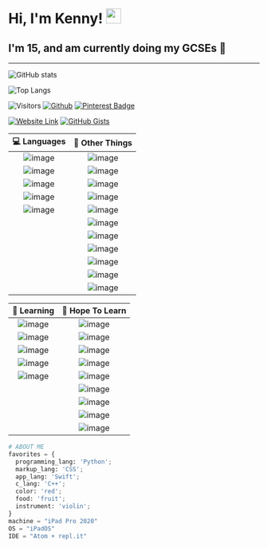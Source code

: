 # Hi, I'm Kenny! <img src="https://raw.githubusercontent.com/MartinHeinz/MartinHeinz/master/wave.gif" width="30px">
## I'm 15, and am currently doing my GCSEs :crossed_fingers:
----------

![GitHub stats](https://github-readme-stats.vercel.app/api?username=KennyOliver&show_icons=true&hide_border=true&theme=radical&bg_color=60,12b035,06abd4&title_color=333333&text_color=dddddd&icon_color=eeeeee)
<br>
<!--![Top Langs](https://github-readme-stats.vercel.app/api/top-langs/?username=KennyOliver&hide_border=true&theme=radical&layout=compact)-->
![Top Langs](https://github-readme-stats.vercel.app/api/top-langs/?username=KennyOliver&hide_border=true&theme=radical&layout=compact&langs_count=8&bg_color=60,12b035,06abd4&title_color=333333&text_color=dddddd&icon_color=eeeeee)

<!-- ![Visitors](https://visitor-badge.glitch.me/badge?page_id=KennyOliver.KennyOliver) -->
![Visitors](https://visitor-badge.laobi.icu/badge?page_id=KennyOliver.KennyOliver)
[![Github](https://img.shields.io/github/followers/KennyOliver?label=Follow&style=for-the-badge)](https://github.com/KennyOliver)
[![Pinterest Badge](https://img.shields.io/badge/@KennyTheOlive-BD081C?style=for-the-badge&logo=pinterest&logoColor=white&link=https://www.pinterest.com/KennyTheOlive)](https://www.pinterest.com/KennyTheOlive)

[![Website Link](https://img.shields.io/badge/Website-181717?style=for-the-badge&logo=safari&logoColor=white&link=https://kennyoliver.github.io)](https://kennyoliver.github.io)
[![GitHub Gists](https://img.shields.io/badge/GitHub%20Gists-181717?style=for-the-badge&logo=codeigniter&logoColor=white&link=https://kennyoliver.github.io)](https://gist.github.com/KennyOliver)

<!--[image](https://forthebadge.com/images/badges/contains-tasty-spaghetti-code.svg)
![image](https://forthebadge.com/images/badges/made-with-markdown.svg)
![image](https://forthebadge.com/images/badges/powered-by-black-magic.svg)-->

| :computer: Languages | :thinking: Other Things |
| :-------------------------: | :---------------------: |
| ![image](https://img.shields.io/badge/Python-3776AB?style=for-the-badge&logo=python&logoColor=white) | ![image](https://img.shields.io/badge/Markdown-000000?style=for-the-badge&logo=markdown&logoColor=white) |
| ![image](https://img.shields.io/badge/HTML5-E34F26?style=for-the-badge&logo=html5&logoColor=white) | ![image](https://img.shields.io/badge/micro:bit-00ED00?style=for-the-badge&logo=micro:bit&logoColor=white) |
| ![image](https://img.shields.io/badge/CSS3-1572B6?style=for-the-badge&logo=css3&logoColor=white) | ![image](https://img.shields.io/badge/Scratch-FFA500?style=for-the-badge&logo=scratch&logoColor=white) |
| ![image](https://img.shields.io/badge/Ruby-CC342D?style=for-the-badge&logo=ruby&logoColor=white) | ![image](https://img.shields.io/badge/Tynker-DD0000?style=for-the-badge&logo=data:res-1.cloudinary.com/crunchbase-production/image/upload/c_lpad,h_256,w_256,f_auto,q_auto:eco/v1464574274/whsf628fmy1db4zjnopw.png/png&logoColor=white) |
| ![image](https://img.shields.io/badge/MySQL-00000F?style=for-the-badge&logo=mysql&logoColor=white) | ![image](https://img.shields.io/badge/Microsoft%20Word-2B579A?style=for-the-badge&logo=microsoft%20word&logoColor=white) |
|  | ![image](https://img.shields.io/badge/Microsoft%20Excel-217346?style=for-the-badge&logo=microsoft%20excel&logoColor=white) |
|  | ![image](https://img.shields.io/badge/Microsoft%20PowerPoint-B7472A?style=for-the-badge&logo=microsoft%20powerpoint&logoColor=white) |
|  | ![image](https://img.shields.io/badge/Microsoft%20Access-A4374A?style=for-the-badge&logo=microsoft%20access&logoColor=white) |
|  | ![image](https://img.shields.io/badge/Visual%20Studio%20Code-007ACC?style=for-the-badge&logo=visual%20studio%20code&logoColor=white) |
|  | ![image](https://img.shields.io/badge/Notepad++-90E59A?style=for-the-badge&logo=notepad%2B%2B&logoColor=white) |
|  | ![image](https://img.shields.io/badge/Atom-6659CC?style=for-the-badge&logo=atom&logoColor=white) |

| :seedling: Learning | :thought_balloon: Hope To Learn |
| :---------------------: | :-------------------------------: |
| ![image](https://img.shields.io/badge/Swift-FA7343?style=for-the-badge&logo=swift&logoColor=white) | ![image](https://img.shields.io/badge/Java-ED8B00?style=for-the-badge&logo=java&logoColor=white) |
| ![image](https://img.shields.io/badge/PHP-777BB4?style=for-the-badge&logo=php&logoColor=white) | ![image](https://img.shields.io/badge/Kotlin-0095D5?&style=for-the-badge&logo=kotlin&logoColor=white) |
| ![image](https://img.shields.io/badge/JavaScript-F7DF1E?style=for-the-badge&logo=javascript&logoColor=black) | ![image](https://img.shields.io/badge/Dart-0175C2?style=for-the-badge&logo=dart&logoColor=white) |
| ![image](https://img.shields.io/badge/C++-00599C?style=for-the-badge&logo=c%2B%2B&logoColor=white) | ![image](https://img.shields.io/badge/Flutter-02569B?style=for-the-badge&logo=flutter&logoColor=white) |
| ![image](https://img.shields.io/badge/Bash-4EAA25?style=for-the-badge&logo=gnu-bash&logoColor=white) | ![image](https://img.shields.io/badge/jQuery-0769AD?style=for-the-badge&logo=jquery&logoColor=white) |
|  | ![image](https://img.shields.io/badge/Docker-2496ED?style=for-the-badge&logo=docker&logoColor=white) |
|  | ![image](https://img.shields.io/badge/C-A8B9CC?style=for-the-badge&logo=c&logoColor=white) |
|  | ![image](https://img.shields.io/badge/C%23-239120?style=for-the-badge&logo=c%23&logoColor=white) |
|  | ![image](https://img.shields.io/badge/Node%2Ejs-339933?style=for-the-badge&logo=node%2Ejs&logoColor=white) |

```python
# ABOUT ME
favorites = {
  programming_lang: 'Python';
  markup_lang: 'CSS';
  app_lang: 'Swift';
  c_lang: 'C++';
  color: 'red';
  food: 'fruit';
  instrument: 'violin';
}
machine = "iPad Pro 2020"
OS = "iPadOS"
IDE = "Atom + repl.it"
```

